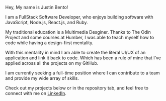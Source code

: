 Hey, My name is Justin Bento!

I am a FullStack Software Developer, who enjoys building software with JavaScript, Node.js, React.js, and Ruby. 

My traditional education is a Multimedia Desginer. Thanks to The Odin Project and some courses at Humber, I was able to teach myself how to code while having a design-first mentality. 

With this mentality in mind I am able to create the literal UI/UX of an application and link it back to code.  Which has been a rule of mine that I’ve applied across all the projects on my GitHub.

I am currently seeking a full-time position where I can contribute to a team and provide my wide array of skills.

Check out my projects below or in the repository tab, and feel free to connect with me on [LinkedIn](https://www.linkedin.com/in/justinbento/).
